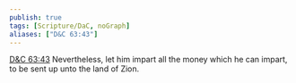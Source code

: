 ```yaml
---
publish: true
tags: [Scripture/DaC, noGraph]
aliases: ["D&C 63:43"]
---
```

[D&C 63:43](https://churchofjesuschrist.org/study/scriptures/dc-testament/dc/63?lang=eng&id=p43#p43) Nevertheless, let him impart all the money which he can impart, to be sent up unto the land of Zion.
